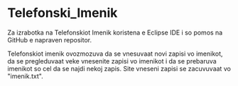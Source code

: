 Telefonski_Imenik
=================

Za izrabotka na Telefonskiot Imenik koristena e Eclipse IDE i so pomos na GitHub e napraven repositor.

Telefonskiot imenik ovozmozuva da se vnesuvaat novi zapisi vo imenikot, da se pregleduvaat veke vnesenite 
zapisi vo imenikot i da se prebaruva imenikot so cel da se najdi nekoj zapis. Site vneseni zapisi se 
zacuvuvaat vo "imenik.txt".
